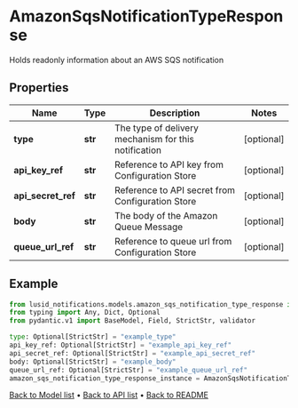 # AmazonSqsNotificationTypeResponse

Holds readonly information about an AWS SQS notification
## Properties
Name | Type | Description | Notes
------------ | ------------- | ------------- | -------------
**type** | **str** | The type of delivery mechanism for this notification | [optional] 
**api_key_ref** | **str** | Reference to API key from Configuration Store | [optional] 
**api_secret_ref** | **str** | Reference to API secret from Configuration Store | [optional] 
**body** | **str** | The body of the Amazon Queue Message | [optional] 
**queue_url_ref** | **str** | Reference to queue url from Configuration Store | [optional] 
## Example

```python
from lusid_notifications.models.amazon_sqs_notification_type_response import AmazonSqsNotificationTypeResponse
from typing import Any, Dict, Optional
from pydantic.v1 import BaseModel, Field, StrictStr, validator

type: Optional[StrictStr] = "example_type"
api_key_ref: Optional[StrictStr] = "example_api_key_ref"
api_secret_ref: Optional[StrictStr] = "example_api_secret_ref"
body: Optional[StrictStr] = "example_body"
queue_url_ref: Optional[StrictStr] = "example_queue_url_ref"
amazon_sqs_notification_type_response_instance = AmazonSqsNotificationTypeResponse(type=type, api_key_ref=api_key_ref, api_secret_ref=api_secret_ref, body=body, queue_url_ref=queue_url_ref)

```

[Back to Model list](../README.md#documentation-for-models) &#8226; [Back to API list](../README.md#documentation-for-api-endpoints) &#8226; [Back to README](../README.md)

